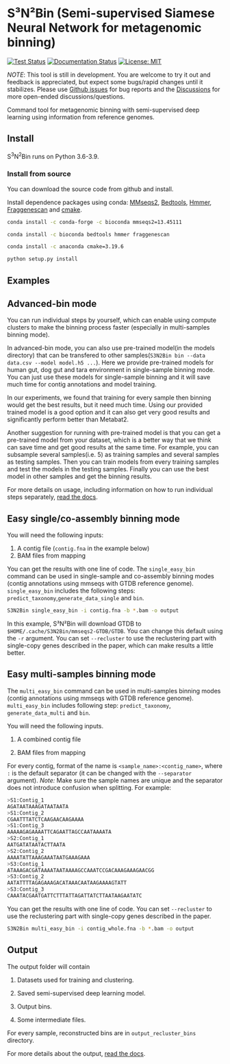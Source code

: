 # S³N²Bin (Semi-supervised Siamese Neural Network for metagenomic binning)

[![Test Status](https://github.com/BigDataBiology/S3N2Bin/actions/workflows/s3n2bin_test.yml/badge.svg)](https://github.com/BigDataBiology/S3N2Bin/actions/workflows/s3n2bin_test.yml)
[![Documentation Status](https://readthedocs.org/projects/s3n2bin/badge/?version=latest)](https://s3n2bin.readthedocs.io/en/latest/?badge=latest)
[![License: MIT](https://img.shields.io/badge/License-MIT-blue.svg)](https://opensource.org/licenses/MIT)

_NOTE_: This tool is still in development. You are welcome to try it out and
feedback is appreciated, but expect some bugs/rapid changes until it
stabilizes. Please use [Github
issues](https://github.com/BigDataBiology/S3N2Bin/issues) for bug reports and
the [Discussions](https://github.com/BigDataBiology/S3N2Bin/discussions) for
more open-ended discussions/questions.

Command tool for metagenomic binning with semi-supervised deep learning using
information from reference genomes.

## Install

S<sup>3</sup>N<sup>2</sup>Bin runs on Python 3.6-3.9.

### Install from source

You can download the source code from github and install.

Install dependence packages using conda: [MMseqs2](https://github.com/soedinglab/MMseqs2), [Bedtools](http://bedtools.readthedocs.org/]), [Hmmer](http://hmmer.org/),  [Fraggenescan](https://sourceforge.net/projects/fraggenescan/) and [cmake](https://cmake.org/).

```bash
conda install -c conda-forge -c bioconda mmseqs2=13.45111
```
```bash
conda install -c bioconda bedtools hmmer fraggenescan
```
```bash
conda install -c anaconda cmake=3.19.6
```

```bash
python setup.py install
```

## Examples

## Advanced-bin mode

You can run individual steps by yourself, which can enable using compute
clusters to make the binning process faster (especially in multi-samples
binning mode). 

In advanced-bin mode, you can also use pre-trained model(in the models directory) that can be transfered to other samples(`S3N2Bin bin --data data.csv --model model.h5 ...`). Here we provide pre-trained models for human gut, dog gut and tara environment in single-sample binning mode. You can just use these models for single-sample binning and it will save much time for contig annotations and model training. 

In our experiments, we found that training for every sample then binning would get the best results, but it need much time. Using our provided trained model is a good option and it can also get very good results and significantly perform better than Metabat2. 

Another suggestion for running with pre-trained model is that you can get a pre-trained model from your dataset, which is a better way that we think can save time and get good results at the same time. For example, you can subsample several samples(i.e. 5) as training samples and several samples as testing samples. Then you can train models from every training samples and test the models in the testing samples.  Finally you can use the best model in other samples and get the binning results.

For more details on usage, including information on how to run individual steps
separately, [read the docs](https://s3n2bin.readthedocs.io/en/latest/usage/).

## Easy single/co-assembly binning mode

You will need the following inputs:

1. A contig file (`contig.fna` in the example below)
2. BAM files from mapping

You can get the results with one line of code. The `single_easy_bin` command can be used in
single-sample and co-assembly binning modes (contig annotations using mmseqs
with GTDB reference genome). `single_easy_bin` includes the following steps:
`predict_taxonomy`,`generate_data_single` and `bin`.

```bash
S3N2Bin single_easy_bin -i contig.fna -b *.bam -o output
```

In this example, S³N²Bin will download GTDB to
`$HOME/.cache/S3N2Bin/mmseqs2-GTDB/GTDB`. You can change this default using the
`-r` argument. You can set `--recluster` to use the reclustering part with single-copy genes described in the paper, which can make results a little better.

## Easy multi-samples binning mode

The `multi_easy_bin` command can be used in
multi-samples binning modes (contig annotations using mmseqs
with GTDB reference genome). `multi_easy_bin` includes following step:
`predict_taxonomy`, `generate_data_multi` and `bin`.

You will need the following inputs.

1. A combined contig file

2. BAM files from mapping

For every contig, format of the name is `<sample_name>:<contig_name>`, where
`:` is the default separator (it can be changed with the `--separator`
argument). *Note:* Make sure the sample names are unique and  the separator
does not introduce confusion when splitting. For example:

```bash
>S1:Contig_1
AGATAATAAAGATAATAATA
>S1:Contig_2
CGAATTTATCTCAAGAACAAGAAAA
>S1:Contig_3
AAAAAGAGAAAATTCAGAATTAGCCAATAAAATA
>S2:Contig_1
AATGATATAATACTTAATA
>S2:Contig_2
AAAATATTAAAGAAATAATGAAAGAAA
>S3:Contig_1
ATAAAGACGATAAAATAATAAAAGCCAAATCCGACAAAGAAAGAACGG
>S3:Contig_2
AATATTTTAGAGAAAGACATAAACAATAAGAAAAGTATT
>S3:Contig_3
CAAATACGAATGATTCTTTATTAGATTATCTTAATAAGAATATC
```

You can get the results with one line of code. You can set `--recluster` to use the reclustering part with single-copy genes described in the paper.

```bash
S3N2Bin multi_easy_bin -i contig_whole.fna -b *.bam -o output
```

## Output

The output folder will contain

1. Datasets used for training and clustering.

2. Saved semi-supervised deep learning model.

3. Output bins.

4. Some intermediate files.

For every sample, reconstructed bins are in `output_recluster_bins` directory.

For more details about the output, [read the docs](https://s3n2bin.readthedocs.io/en/latest/output/).

